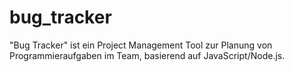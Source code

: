# bug_tracker
"Bug Tracker" ist ein Project Management Tool zur Planung von Programmieraufgaben im Team, basierend auf JavaScript/Node.js.
